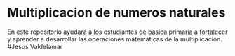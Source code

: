 # Multiplicacion de numeros naturales
En este repositorio ayudará a los estudiantes de básica primaria a fortalecer y aprender a desarrollar las operaciones matemáticas de la multiplicación.
#Jesus Valdelamar
